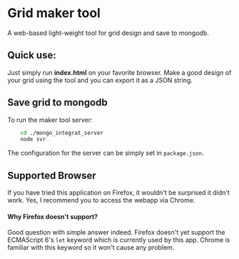 # Grid maker tool

A web-based light-weight tool for grid design and save to mongodb.

## Quick use:

Just simply run **index.html** on your favorite browser. Make a good design of your grid using the tool and you can export it as a JSON string.

## Save grid to mongodb

To run the maker tool server:

```bash
    cd ./mongo_integrat_server
    node svr
```

The configuration for the server can be simply set in `package.json`.

## Supported Browser

If you have tried this application on Firefox, it wouldn't be surprised it didn't work. Yes, I recommend you to access the webapp via Chrome.

#### Why Firefox doesn't support?

Good question with simple answer indeed. Firefox doesn't yet support the ECMAScript 6's `let` keyword which is currently used by this app. Chrome is familiar with this keyword so it won't cause any problem.
